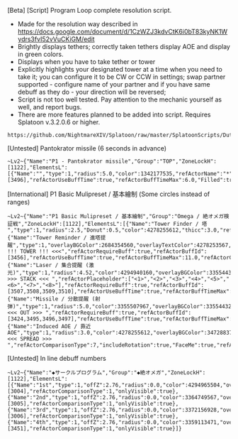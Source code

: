 [Beta] [Script] Program Loop complete resolution script.
- Made for the resolution way described in https://docs.google.com/document/d/1CzWZJ3kdvCtK6i0bT83kyNK1Wydrs3fvI52vVuCKiGM/edit
- Brightly displays tethers; correctly taken tethers display AOE and display in green colors. 
- Displays when you have to take tether or tower
- Explicitly highlights your designated tower at a time when you need to take it; you can configure it to be CW or CCW in settings; swap partner supported - configure name of your partner and if you have same debuff as they do - your direction will be reversed;
- Script is not too well tested. Pay attention to the mechanic yourself as well, and report bugs. 
- There are more features planned to be added into script.
Requires Splatoon v.3.2.0.6 or higher.
```
https://github.com/NightmareXIV/Splatoon/raw/master/SplatoonScripts/Duties/Endwalker/The%20Omega%20Protocol/Program%20Loop.cs
```

[Untested] Pantokrator missile (6 seconds in advance)
```
~Lv2~{"Name":"P1 - Pantokrator missile","Group":"TOP","ZoneLockH":[1122],"ElementsL":[{"Name":"","type":1,"radius":5.0,"color":1342177535,"refActorName":"*","refActorRequireBuff":true,"refActorBuffId":[3496],"refActorUseBuffTime":true,"refActorBuffTimeMax":6.0,"Filled":true}]}
```

[International] P1 Basic Mulipreset / 基本繪制 (Some circles instead of ranges)
```
~Lv2~{"Name":"P1 Basic Mulipreset / 基本繪制","Group":"Omega / 絶オメガ検証戦","ZoneLockH":[1122],"ElementsL":[{"Name":"Tower Finder / 塔 ","type":1,"radius":2.5,"Donut":0.5,"color":4278255612,"thicc":3.0,"refActorNPCID":2013245,"refActorObjectLife":true,"refActorLifetimeMin":0.0,"refActorLifetimeMax":9.0,"refActorComparisonType":4,"tether":true},{"Name":"Tower Reminder / 進塔提醒","type":1,"overlayBGColor":2684354560,"overlayTextColor":4278253567,"overlayVOffset":2.0,"overlayFScale":2.0,"thicc":0.0,"overlayText":">>> !!! TOWER !!! <<<","refActorRequireBuff":true,"refActorBuffId":[3456],"refActorUseBuffTime":true,"refActorBuffTimeMax":11.0,"refActorComparisonType":1,"onlyVisible":true},{"Name":"Laser / 集合提醒 (激光)","type":1,"radius":4.52,"color":4294940160,"overlayBGColor":3355443200,"overlayTextColor":4294940160,"overlayVOffset":2.0,"overlayFScale":2.0,"thicc":4.6,"overlayText":" >>> STACK <<< ","refActorPlaceholder":["<1>","<2>","<3>","<4>","<5>","<6>","<7>","<8>"],"refActorRequireBuff":true,"refActorBuffId":[3507,3508,3509,3510],"refActorUseBuffTime":true,"refActorBuffTimeMax":5.0,"FillStep":0.778,"refActorComparisonType":5,"onlyVisible":true},{"Name":"Missile / 分散提醒 (射弾)","type":1,"radius":5.0,"color":3355507967,"overlayBGColor":3355443200,"overlayTextColor":4278255600,"overlayVOffset":2.0,"overlayFScale":2.0,"thicc":4.9,"overlayText":" <<< OUT >>> ","refActorRequireBuff":true,"refActorBuffId":[3424,3495,3496,3497],"refActorUseBuffTime":true,"refActorBuffTimeMax":5.0,"refActorComparisonType":1,"onlyVisible":true},{"Name":"Induced AOE / 靠近AOE","type":1,"radius":3.0,"color":4278255612,"overlayBGColor":3472883712,"overlayTextColor":4278255615,"overlayVOffset":2.0,"overlayFScale":2.0,"thicc":3.0,"overlayText":" <<< SPREAD >>> ","refActorComparisonType":7,"includeRotation":true,"FaceMe":true,"refActorVFXPath":"vfx/lockon/eff/lockon5_t0h.avfx","refActorVFXMax":3000}]}
```

[Untested] In line debuff numbers
```
~Lv2~{"Name":"◆サークルプログラム","Group":"◆絶オメガ","ZoneLockH":[1122],"ElementsL":[{"Name":"1st","type":1,"offZ":2.76,"radius":0.0,"color":4294965504,"overlayBGColor":4294965504,"overlayTextColor":3355443200,"thicc":5.0,"overlayText":"1st","refActorRequireBuff":true,"refActorBuffId":[3004],"refActorComparisonType":1,"onlyVisible":true},{"Name":"2nd","type":1,"offZ":2.76,"radius":0.0,"color":3364749567,"overlayBGColor":3364749567,"thicc":5.0,"overlayText":"2nd","refActorRequireBuff":true,"refActorBuffId":[3005],"refActorComparisonType":1,"onlyVisible":true},{"Name":"3rd","type":1,"offZ":2.76,"radius":0.0,"color":3372156928,"overlayBGColor":3372156928,"thicc":5.0,"overlayText":"3rd","refActorRequireBuff":true,"refActorBuffId":[3006],"refActorComparisonType":1,"onlyVisible":true},{"Name":"4th","type":1,"offZ":2.76,"radius":0.0,"color":3359113471,"overlayBGColor":3359113471,"thicc":5.0,"overlayText":"4th","refActorRequireBuff":true,"refActorBuffId":[3451],"refActorComparisonType":1,"onlyVisible":true}]}
```
